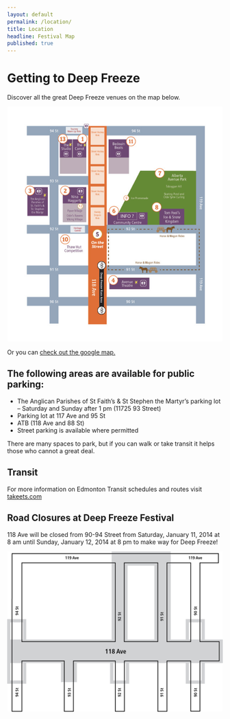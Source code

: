 ```yaml
---
layout: default
permalink: /location/
title: Location
headline: Festival Map
published: true
---
```


# Getting to Deep Freeze

Discover all the great Deep Freeze venues on the map below. <!-- or download a copy of our program. You can find the map on pages 24-25 of the program. -->

![df2014-map-temp.jpg](/uploads/df2014-map-temp.jpg)

Or you can [check out the google map.](http://goo.gl/maps/H2Cxk)

## The following areas are available for public parking:

- The Anglican Parishes of St Faith’s & St Stephen the Martyr’s parking lot – Saturday and Sunday after 1 pm (11725 93 Street)
- Parking lot at 117 Ave and 95 St
- ATB (118 Ave and 88 St)
- Street parking is available where permitted

There are many spaces to park, but if you can walk or take transit it helps those who cannot a great deal.

## Transit

For more information on Edmonton Transit schedules and routes visit [takeets.com](takeets.com)

## Road Closures at Deep Freeze Festival

118 Ave will be closed from 90-94 Street from Saturday, January 11, 2014 at 8 am until Sunday, January 12, 2014 at 8 pm to make way for Deep Freeze!

![DF2014-roadclosure.png](/uploads/DF2014-roadclosure.png)